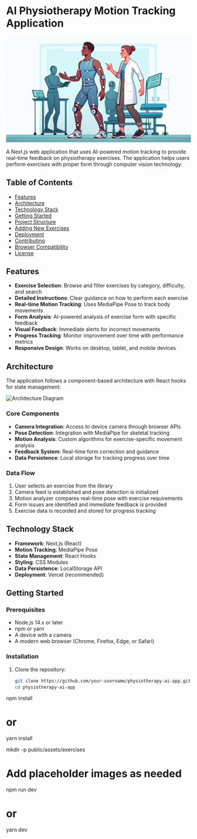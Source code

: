 # AI Physiotherapy Motion Tracking Application

![AI Physiotherapy Banner](public/assets/hero-image.png)

A Next.js web application that uses AI-powered motion tracking to provide real-time feedback on physiotherapy exercises. The application helps users perform exercises with proper form through computer vision technology.

## Table of Contents

- [Features](#features)
- [Architecture](#architecture)
- [Technology Stack](#technology-stack)
- [Getting Started](#getting-started)
- [Project Structure](#project-structure)
- [Adding New Exercises](#adding-new-exercises)
- [Deployment](#deployment)
- [Contributing](#contributing)
- [Browser Compatibility](#browser-compatibility)
- [License](#license)

## Features

- **Exercise Selection**: Browse and filter exercises by category, difficulty, and search
- **Detailed Instructions**: Clear guidance on how to perform each exercise
- **Real-time Motion Tracking**: Uses MediaPipe Pose to track body movements
- **Form Analysis**: AI-powered analysis of exercise form with specific feedback
- **Visual Feedback**: Immediate alerts for incorrect movements
- **Progress Tracking**: Monitor improvement over time with performance metrics
- **Responsive Design**: Works on desktop, tablet, and mobile devices

## Architecture

The application follows a component-based architecture with React hooks for state management:

![Architecture Diagram](public/assets/architecture.png)

### Core Components

- **Camera Integration**: Access to device camera through browser APIs
- **Pose Detection**: Integration with MediaPipe for skeletal tracking
- **Motion Analysis**: Custom algorithms for exercise-specific movement analysis
- **Feedback System**: Real-time form correction and guidance
- **Data Persistence**: Local storage for tracking progress over time

### Data Flow

1. User selects an exercise from the library
2. Camera feed is established and pose detection is initialized
3. Motion analyzer compares real-time pose with exercise requirements
4. Form issues are identified and immediate feedback is provided
5. Exercise data is recorded and stored for progress tracking

## Technology Stack

- **Framework**: Next.js (React)
- **Motion Tracking**: MediaPipe Pose
- **State Management**: React Hooks
- **Styling**: CSS Modules
- **Data Persistence**: LocalStorage API
- **Deployment**: Vercel (recommended)

## Getting Started

### Prerequisites

- Node.js 14.x or later
- npm or yarn
- A device with a camera
- A modern web browser (Chrome, Firefox, Edge, or Safari)

### Installation

1. Clone the repository:
   ```bash
   git clone https://github.com/your-username/physiotherapy-ai-app.git
   cd physiotherapy-ai-app

npm install
# or
yarn install

mkdir -p public/assets/exercises
# Add placeholder images as needed


npm run dev
# or
yarn dev

